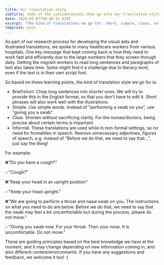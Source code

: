 ```yaml
---
title: Our translation style
subtitle: Some of the considerations that go into our translation style
date: 2020-05-07T08:48:15.810Z
excerpt: "The kind of translations we go for: short, simple, clear, informal."
template: post
---
```

As part of our research process for developing the visual aids and illustrated translations, we spoke to many healthcare workers from various hospitals. One key message that kept coming back is how they need to work fast and efficiently due to the large numbers that they screen through daily. Getting the migrant workers to read long sentences and paragraphs of text also takes time. Some might find it a challenge due to literacy level, even if the text is in their own script font. 



So based on these learning points, the kind of translation style we go for is:

* Brief/short. Chop long sentences into shorter ones. We will try to provide this in the English format, so that you don't have to edit it. Short phrases will also work well with the illustrations.
* Simple. Use simple words. Instead of "performing a swab on you", use "giving you a swab".
* Clear. Shorten without sacrificing clarity. For the nurses/doctors, being precise about certain terms is important.
* Informal. These translations are used while in non-formal settings, so no need for formalities in speech. Remove unnecessary adjectives, figures of speech, e.g. instead of "Before we do that, we need to say that...", just say the thing!



For example: 

❌"Do you have a cough?" 

✅"Cough?" 



❌"Keep your head in an upright position" 

✅"Keep your head upright." 



❌"We are going to perform a throat and nasal swab on you. The instructions on what you need to do are below. Before we do that, we need to say that the swab may feel a bit uncomfortable but during the process, please do not move." 

✅"Giving you swab now. For your throat. Then your nose. It is uncomfortable. Do not move."



These are guiding principles based on the best knowledge we have at the moment, and it may change depending on new information coming in, and also different context/environments. If you have any suggestions and feedback, we welcome it too! :)